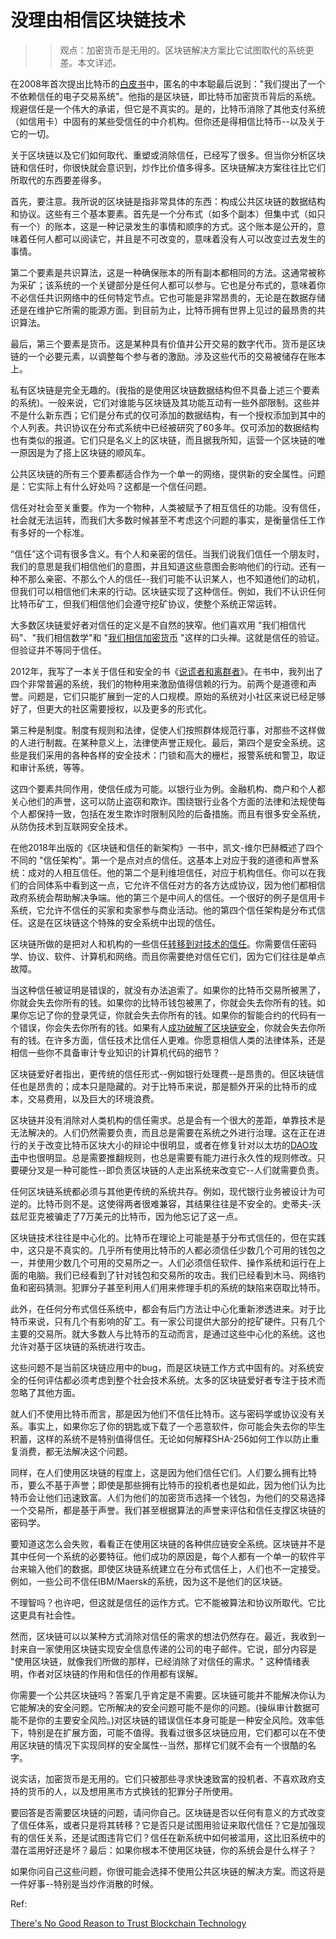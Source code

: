 # 没理由相信区块链技术

> > 观点：加密货币是无用的。区块链解决方案比它试图取代的系统更差。本文详述。

在2008年首次提出比特币的[白皮书](https://bitcoin.org/bitcoin.pdf)中，匿名的中本聪最后说到："我们提出了一个不依赖信任的电子交易系统"。他指的是区块链，即比特币加密货币背后的系统。规避信任是一个伟大的承诺，但它是不真实的。是的，比特币消除了其他支付系统（如信用卡）中固有的某些受信任的中介机构。但你还是得相信比特币--以及关于它的一切。

关于区块链以及它们如何取代、重塑或消除信任，已经写了很多。但当你分析区块链和信任时，你很快就会意识到，炒作比价值多得多。区块链解决方案往往比它们所取代的东西要差得多。

首先，要注意。我所说的区块链是指非常具体的东西：构成公共区块链的数据结构和协议。这些有三个基本要素。首先是一个分布式（如多个副本）但集中式（如只有一个）的账本，这是一种记录发生的事情和顺序的方式。这个账本是公开的，意味着任何人都可以阅读它，并且是不可改变的，意味着没有人可以改变过去发生的事情。

第二个要素是共识算法，这是一种确保账本的所有副本都相同的方法。这通常被称为采矿；该系统的一个关键部分是任何人都可以参与。它也是分布式的，意味着你不必信任共识网络中的任何特定节点。它也可能是非常昂贵的，无论是在数据存储还是在维护它所需的能源方面。到目前为止，比特币拥有世界上见过的最昂贵的共识算法。

最后，第三个要素是货币。这是某种具有价值并公开交易的数字代币。货币是区块链的一个必要元素，以调整每个参与者的激励。涉及这些代币的交易被储存在账本上。

私有区块链是完全无趣的。(我指的是使用区块链数据结构但不具备上述三个要素的系统)。一般来说，它们对谁能与区块链及其功能互动有一些外部限制。这些并不是什么新东西；它们是分布式的仅可添加的数据结构，有一个授权添加到其中的个人列表。共识协议在分布式系统中已经被研究了60多年。仅可添加的数据结构也有类似的报道。它们只是名义上的区块链，而且据我所知，运营一个区块链的唯一原因是为了搭上区块链的顺风车。

公共区块链的所有三个要素都适合作为一个单一的网络，提供新的安全属性。问题是：它实际上有什么好处吗？这都是一个信任问题。

信任对社会至关重要。作为一个物种，人类被赋予了相互信任的功能。没有信任，社会就无法运转，而我们大多数时候甚至不考虑这个问题的事实，是衡量信任工作有多好的一个标准。

“信任”这个词有很多含义。有个人和亲密的信任。当我们说我们信任一个朋友时，我们的意思是我们相信他们的意图，并且知道这些意图会影响他们的行动。还有一种不那么亲密、不那么个人的信任--我们可能不认识某人，也不知道他们的动机，但我们可以相信他们未来的行动。区块链实现了这种信任。例如，我们不认识任何比特币矿工，但我们相信他们会遵守挖矿协议，使整个系统正常运转。

大多数区块链爱好者对信任的定义是不自然的狭窄。他们喜欢用 "我们相信代码"、"我们相信数学"和 "[我们相信加密货币](https://cryptoclothing.org/product/crypto-shirt/) "这样的口头禅。这就是信任的验证。但验证并不等同于信任。

2012年，我写了一本关于信任和安全的书《[说谎者和离群者](https://www.schneier.com/books/liars_and_outliers/)》。在书中，我列出了四个非常普遍的系统，我们的物种用来激励值得信赖的行为。前两个是道德和声誉。问题是，它们只能扩展到一定的人口规模。原始的系统对小社区来说已经足够好了，但更大的社区需要授权，以及更多的形式化。

第三种是制度。制度有规则和法律，促使人们按照群体规范行事，对那些不这样做的人进行制裁。在某种意义上，法律使声誉正规化。最后，第四个是安全系统。这些是我们采用的各种各样的安全技术：门锁和高大的栅栏，报警系统和警卫，取证和审计系统，等等。

这四个要素共同作用，使信任成为可能。以银行业为例。金融机构、商户和个人都关心他们的声誉，这可以防止盗窃和欺诈。围绕银行业各个方面的法律和法规使每个人都保持一致，包括在发生欺诈时限制风险的后备措施。而且有很多安全系统，从防伪技术到互联网安全技术。

在他2018年出版的《区块链和信任的新架构》一书中，凯文-维尔巴赫概述了四个不同的 "信任架构"。第一个是点对点的信任。这基本上对应于我的道德和声誉系统：成对的人相互信任。他的第二个是利维坦信任，对应于机构信任。你可以在我们的合同体系中看到这一点，它允许不信任对方的各方达成协议，因为他们都相信政府系统会帮助解决争端。他的第三个是中间人的信任。一个很好的例子是信用卡系统，它允许不信任的买家和卖家参与商业活动。他的第四个信任架构是分布式信任。这是在区块链这个特殊的安全系统中出现的信任。

区块链所做的是把对人和机构的一些信任[转移到对技术的信任](https://hbr.org/2017/04/who-controls-the-blockchain)。你需要信任密码学、协议、软件、计算机和网络。而且你需要绝对信任它们，因为它们往往是单点故障。

当这种信任被证明是错误的，就没有办法追索了。如果你的比特币交易所被黑了，你就会失去你所有的钱。如果你的比特币钱包被黑了，你就会失去你所有的钱。如果你忘记了你的登录凭证，你就会失去你所有的钱。如果你的智能合约的代码有一个错误，你会失去你所有的钱。如果有人[成功破解了区块链安全](https://boingboing.net/2019/01/08/ethereum-classic-blockchain-su.html)，你就会失去你所有的钱。在许多方面，信任技术比信任人更难。你愿意相信人类的法律体系，还是相信一些你不具备审计专业知识的计算机代码的细节？

区块链爱好者指出，更传统的信任形式--例如银行处理费--是昂贵的。但区块链信任也是昂贵的；成本只是隐藏的。对于比特币来说，那是额外开采的比特币的成本，交易费用，以及巨大的环境浪费。

区块链并没有消除对人类机构的信任需求。总是会有一个很大的差距，单靠技术是无法解决的。人们仍然需要负责，而且总是需要在系统之外进行治理。这在正在进行的关于改变比特币区块大小的辩论中很明显，或者在修复针对以太坊的[DAO攻击](https://www.coindesk.com/ethereum-executes-blockchain-hard-fork-return-dao-investor-funds)中也很明显。总是需要推翻规则，也总是需要有能力进行永久性的规则修改。只要硬分叉是一种可能性--即负责区块链的人走出系统来改变它--人们就需要负责。

任何区块链系统都必须与其他更传统的系统共存。例如，现代银行业务被设计为可逆的。比特币则不是。这使得两者很难兼容，其结果往往是不安全的。史蒂夫-沃兹尼亚克被骗走了7万美元的比特币，因为他忘记了这一点。

区块链技术往往是中心化的。比特币在理论上可能是基于分布式信任的，但在实践中，这只是不真实的。几乎所有使用比特币的人都必须信任少数几个可用的钱包之一，并使用少数几个可用的交易所之一。人们必须信任软件、操作系统和运行在上面的电脑。我们已经看到了针对钱包和交易所的攻击。我们已经看到木马、网络钓鱼和密码猜测。犯罪分子甚至利用人们用来修理手机的系统的缺陷来窃取比特币。

此外，在任何分布式信任系统中，都会有后门方法让中心化重新渗透进来。对于比特币来说，只有几个有影响的矿工。有一家公司提供大部分的挖矿硬件。只有几个主要的交易所。就大多数人与比特币的互动而言，是通过这些中心化的系统。这也允许对基于区块链的系统进行攻击。

这些问题不是当前区块链应用中的bug，而是区块链工作方式中固有的。对系统安全的任何评估都必须考虑到整个社会技术系统。太多的区块链爱好者专注于技术而忽略了其他方面。

就人们不使用比特币而言，那是因为他们不信任比特币。这与密码学或协议没有关系。事实上，如果你忘了你的钥匙或下载了一个恶意软件，你可能会失去你的毕生积蓄，这样的系统不是特别值得信任。无论如何解释SHA-256如何工作以防止重复消费，都无法解决这个问题。

同样，在人们使用区块链的程度上，这是因为他们信任它们。人们要么拥有比特币，要么不基于声誉；即使是那些拥有比特币的投机者也是如此，因为他们认为比特币会让他们迅速致富。人们为他们的加密货币选择一个钱包，为他们的交易选择一个交易所，都是基于声誉。我们甚至根据算法的声誉来评估和信任支撑区块链的密码学。

要知道这怎么会失败，看看正在使用区块链的各种供应链安全系统。区块链并不是其中任何一个系统的必要特征。他们成功的原因是，每个人都有一个单一的软件平台来输入他们的数据。即使区块链系统建立在分布式信任上，人们也不一定接受。例如，一些公司不信任IBM/Maersk的系统，因为这不是他们的区块链。

不理智吗？也许吧，但这就是信任的运作方式。它不能被算法和协议所取代。它比这更具有社会性。

然而，区块链可以以某种方式消除对信任的需求的想法仍然存在。最近，我收到一封来自一家使用区块链实现安全信息传递的公司的电子邮件。它说，部分内容是 "使用区块链，就像我们所做的那样，已经消除了对信任的需求。" 这种情绪表明，作者对区块链的作用和信任的作用都有误解。

你需要一个公共区块链吗？答案几乎肯定是不需要。区块链可能并不能解决你认为它能解决的安全问题。它所解决的安全问题可能不是你的问题。(操纵审计数据可能不是你的主要安全风险。)对区块链的错误信任本身可能是一种安全风险。效率低下，特别是在扩展方面，可能不值得。我看过很多区块链应用，它们都可以在不使用区块链的情况下实现同样的安全属性--当然，那样它们就不会有一个很酷的名字。

说实话，加密货币是无用的。它们只被那些寻求快速致富的投机者、不喜欢政府支持的货币的人，以及想用黑市方式换钱的犯罪分子所使用。

要回答是否需要区块链的问题，请问你自己。区块链是否以任何有意义的方式改变了信任体系，或者只是将其转移？它是否只是试图用验证来取代信任？它是加强现有的信任关系，还是试图违背它们？信任在新系统中如何被滥用，这比旧系统中的潜在滥用好还是坏？最后：如果你根本不使用区块链，你的系统会是什么样子？

如果你问自己这些问题，你很可能会选择不使用公共区块链的解决方案。而这将是一件好事--特别是当炒作消散的时候。

Ref:

[There's No Good Reason to Trust Blockchain Technology](https://www.wired.com/story/theres-no-good-reason-to-trust-blockchain-technology/)

